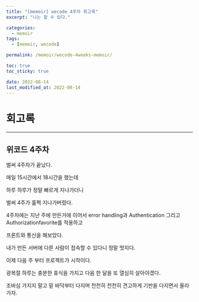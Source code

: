 ```yaml
---
title: "[memoir] wecode 4주차 회고록"
excerpt: "나는 할 수 있다."

categories:
  - memoir
tags:
  - [memoir, wecode]

permalink: /memoir/wecode-4weeks-memoir/

toc: true
toc_sticky: true

date: 2022-08-14
last_modified_at: 2022-08-14
---
```


# 회고록

---
## 위코드 4주차
벌써 4주차가 끝났다.

매일 15시간에서 18시간을 했는데

하루 하루가 정말 빠르게 지나가더니

벌써 4주가 훌쩍 지나가버렸다.

4주차에는 지난 주에 만든거에 이어서 error handling과 Authentication 그리고 Authorizationfavorite를 적용하고

프론트와 통신을 해보았다.

내가 만든 서버에 다른 사람이 접속할 수 있다니 정말 멋지다.

이제 다음 주 부터 프로젝트가 시작이다.

광복절 하루는 충분한 휴식을 가지고 다음 한 달을 또 열심히 살아야겠다.

조바심 가지지 말고 밑 바닥부터 다지며 천천히 천천히 견고하게 기반을 다지면서 올라가자.